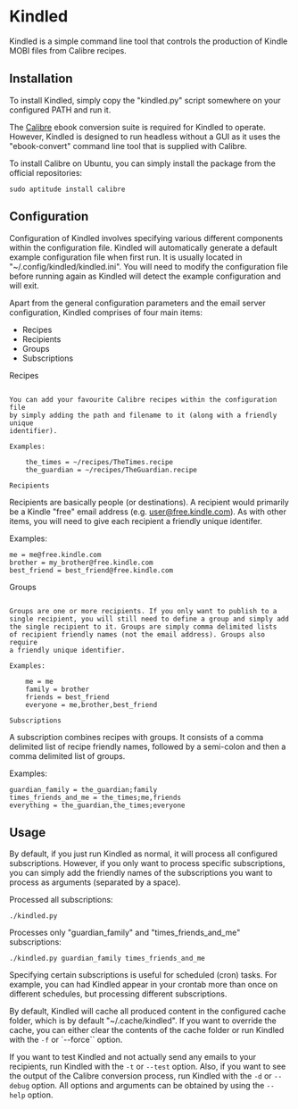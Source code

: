 Kindled
=======


Kindled is a simple command line tool that controls the production of
Kindle MOBI files from Calibre recipes.

Installation
------------

To install Kindled, simply copy the "kindled.py" script somewhere on your
configured PATH and run it.

The [Calibre](http://calibre-ebook.com/) ebook conversion suite is required
for Kindled to operate. However, Kindled is designed to run headless without
a GUI as it uses the "ebook-convert" command line tool that is supplied with
Calibre.

To install Calibre on Ubuntu, you can simply install the package from
the official repositories:

    sudo aptitude install calibre

Configuration
-------------

Configuration of Kindled involves specifying various different
components within the configuration file.
Kindled will automatically generate a default example configuration file
when first run. It is usually located in "~/.config/kindled/kindled.ini".
You will need to modify the configuration file before running again as
Kindled will detect the example configuration and will exit.

Apart from the general configuration parameters and the email server
configuration, Kindled comprises of four main items:

* Recipes
* Recipients
* Groups
* Subscriptions

Recipes
~~~~~~~

You can add your favourite Calibre recipes within the configuration file
by simply adding the path and filename to it (along with a friendly unique
identifier).

Examples:

    the_times = ~/recipes/TheTimes.recipe
    the_guardian = ~/recipes/TheGuardian.recipe

Recipients
~~~~~~~~~~

Recipients are basically people (or destinations). A recipient would
primarily be a Kindle "free" email address (e.g. user@free.kindle.com).
As with other items, you will need to give each recipient a friendly
unique identifer.

Examples:

    me = me@free.kindle.com
    brother = my_brother@free.kindle.com
    best_friend = best_friend@free.kindle.com

Groups
~~~~~~

Groups are one or more recipients. If you only want to publish to a
single recipient, you will still need to define a group and simply add
the single recipient to it. Groups are simply comma delimited lists
of recipient friendly names (not the email address). Groups also require
a friendly unique identifier.

Examples:

    me = me
    family = brother
    friends = best_friend
    everyone = me,brother,best_friend

Subscriptions
~~~~~~~~~~~~~

A subscription combines recipes with groups. It consists of a comma
delimited list of recipe friendly names, followed by a semi-colon and
then a comma delimited list of groups.

Examples:

    guardian_family = the_guardian;family
    times_friends_and_me = the_times;me,friends
    everything = the_guardian,the_times;everyone

Usage
-----

By default, if you just run Kindled as normal, it will process all
configured subscriptions. However, if you only want to process specific
subscriptions, you can simply add the friendly names of the subscriptions
you want to process as arguments (separated by a space).

Processed all subscriptions:

    ./kindled.py
    
Processes only "guardian_family" and "times_friends_and_me" subscriptions:

    ./kindled.py guardian_family times_friends_and_me
    
Specifying certain subscriptions is useful for scheduled (cron) tasks.
For example, you can had Kindled appear in your crontab more than once
on different schedules, but processing different subscriptions.

By default, Kindled will cache all produced content in the configured
cache folder, which is by default "~/.cache/kindled". If you want to
override the cache, you can either clear the contents of the cache folder
or run Kindled with the `-f` or `--force`` option.

If you want to test Kindled and not actually send any emails to your
recipients, run Kindled with the `-t` or `--test` option.
Also, if you want to see the output of the Calibre conversion process,
run Kindled with the `-d` or `--debug` option. All options and arguments
can be obtained by using the `--help` option.
